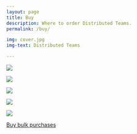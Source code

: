 ```yaml
---
layout: page
title: Buy
description: Where to order Distributed Teams.
permalink: /buy/

img: cover.jpg
img-text: Distributed Teams

---
```


<main id="main-content">
    <div class="jumbotron">
        <div class="container">
            <div class="row">
                <div class="col-md-8 book-text">
                  <p><a href="https://www.amazon.com/Distributed-Teams-Practice-Together-Physically/dp/1732254923/"><img src="{{ site.baseurl }}/img/amazon.png"></a></p>
                  <p><a href="https://www.barnesandnoble.com/w/distributed-teams-john-oduinn/1130974497?ean=9781732254930"><img src="{{ site.baseurl }}/img/barnesandnoble.png"></a></p>
                  <p><a href="https://www.booktopia.com.au/distributed-teams-john-o-duinn/book/9781732254923.html"><img src="{{ site.baseurl }}/img/booktopia.png"></a></p>
                  <p><a href="https://www.indiebound.org/book/9781732254923"><img src="{{ site.baseurl }}/img/indiebound.png"></a></p>
                  <p><a href="https://www.kobo.com/us/en/ebook/distributed-teams"><img src="{{ site.baseurl }}/img/kobo.png"></a></p>
                  <p class="buy"><a href="{{ site.baseurl }}/contact" class="btn-primary">Buy bulk purchases</a></p>
                </div>
            </div>
        </div>
    </div>
